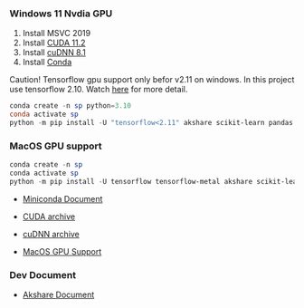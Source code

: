 ### Windows 11 Nvdia GPU

1. Install MSVC 2019
2. Install [CUDA 11.2](https://developer.download.nvidia.com/compute/cuda/11.2.2/local_installers/cuda_11.2.2_461.33_win10.exe)
3. Install [cuDNN 8.1](https://developer.nvidia.com/compute/machine-learning/cudnn/secure/8.1.1.33/11.2_20210301/cudnn-11.2-windows-x64-v8.1.1.33.zip)
4. Install [Conda](https://repo.anaconda.com/miniconda/Miniconda3-latest-Windows-x86_64.exe)

Caution! Tensorflow gpu support only befor v2.11 on windows. In this project use tensorflow 2.10. Watch [here](https://www.tensorflow.org/install/source_windows#gpu) for more detail.

```powershell
conda create -n sp python=3.10
conda activate sp
python -m pip install -U "tensorflow<2.11" akshare scikit-learn pandas tqdm
```

### MacOS GPU support

```powershell
conda create -n sp
conda activate sp
python -m pip install -U tensorflow tensorflow-metal akshare scikit-learn
```

- [Miniconda Document](https://docs.anaconda.com/miniconda/install/)

- [CUDA archive](https://developer.nvidia.com/cuda-toolkit-archive)

- [cuDNN archive](https://developer.nvidia.com/rdp/cudnn-archive)

- [MacOS GPU Support](https://developer.apple.com/metal/tensorflow-plugin/)

### Dev Document

- [Akshare Document](https://akshare.akfamily.xyz/)
